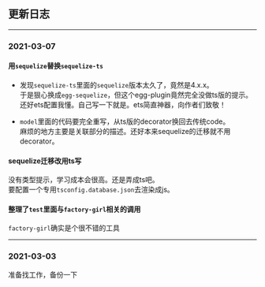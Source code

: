 ## 更新日志

***

### 2021-03-07
#### 用`sequelize`替换`sequelize-ts`
- 发现`sequelize-ts`里面的`sequelize`版本太久了，竟然是4.x.x。  
  于是狠心换成`egg-sequelize`，但这个egg-plugin竟然完全没做ts版的提示。  
  还好ets配置我懂。自己写一下就是。ets简直神器，向作者们致敬！

- `model`里面的代码要完全重写，从ts版的decorator换回去传统code。  
  麻烦的地方主要是关联部分的描述。还好本来sequelize的迁移就不用decorator。

#### sequelize迁移改用ts写

没有类型提示，学习成本会很高。还是弄成ts吧。  
要配置一个专用`tsconfig.database.json`去渲染成js。

#### 整理了`test`里面与`factory-girl`相关的调用
`factory-girl`确实是个很不错的工具


***

### 2021-03-03
准备找工作，备份一下